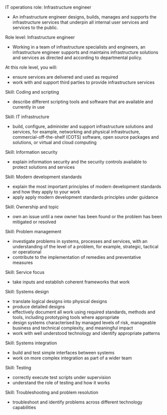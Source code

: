 IT operations role: Infrastructure engineer
- An infrastructure engineer designs, builds, manages and supports the infrastructure services that underpin all internal user services and services to the public.

Role level: Infrastructure engineer
- Working in a team of infrastructure specialists and engineers, an infrastructure engineer supports and maintains infrastructure solutions and services as directed and according to departmental policy.

At this role level, you will:
- ensure services are delivered and used as required
- work with and support third parties to provide infrastructure services

Skill: Coding and scripting
- describe different scripting tools and software that are available and currently in use

Skill: IT infrastructure
- build, configure, administer and support infrastructure solutions and services, for example, networking and physical infrastructure, commercial-off-the-shelf (COTS) software, open source packages and solutions, or virtual and cloud computing

Skill: Information security
- explain information security and the security controls available to protect solutions and services

Skill: Modern development standards
- explain the most important principles of modern development standards and how they apply to your work
- apply apply modern development standards principles under guidance

Skill: Ownership and topic
- own an issue until a new owner has been found or the problem has been mitigated or resolved

Skill: Problem management
- investigate problems in systems, processes and services, with an understanding of the level of a problem, for example, strategic, tactical or operational
- contribute to the implementation of remedies and preventative measures

Skill: Service focus
- take inputs and establish coherent frameworks that work

Skill: Systems design
- translate logical designs into physical designs
- produce detailed designs
- effectively document all work using required standards, methods and tools, including prototyping tools where appropriate
- design systems characterised by managed levels of risk, manageable business and technical complexity, and meaningful impact
- work with well understood technology and identify appropriate patterns

Skill: Systems integration
- build and test simple interfaces between systems
- work on more complex integration as part of a wider team

Skill: Testing
- correctly execute test scripts under supervision
- understand the role of testing and how it works

Skill: Troubleshooting and problem resolution
- troubleshoot and identify problems across different technology capabilities